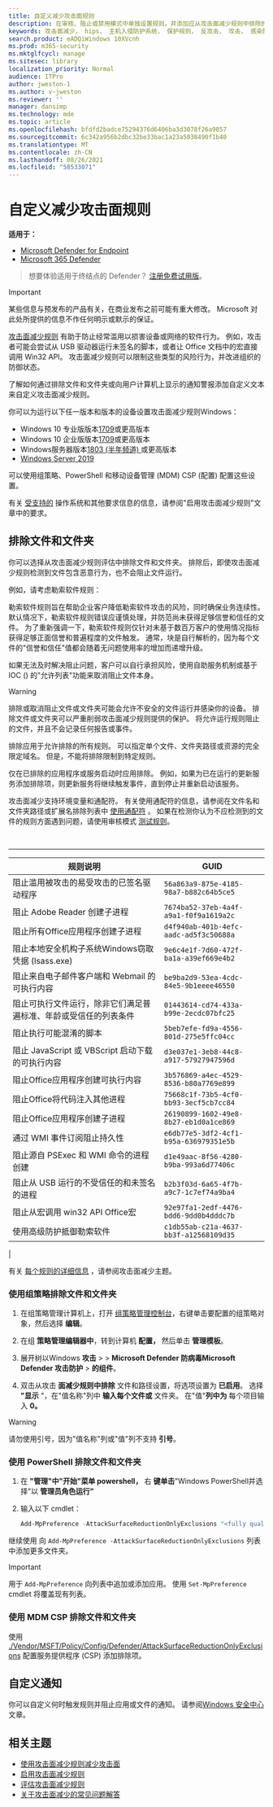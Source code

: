```yaml
---
title: 自定义减少攻击面规则
description: 在审核、阻止或禁用模式中单独设置规则，并添加应从攻击面减少规则中排除的文件和文件夹
keywords: 攻击面减少， hips， 主机入侵防护系统， 保护规则， 反攻击， 攻击， 感染防护， 自定义， 配置， 排除
search.product: eADQiWindows 10XVcnh
ms.prod: m365-security
ms.mktglfcycl: manage
ms.sitesec: library
localization_priority: Normal
audience: ITPro
author: jweston-1
ms.author: v-jweston
ms.reviewer: ''
manager: dansimp
ms.technology: mde
ms.topic: article
ms.openlocfilehash: bfdfd2badce75294376d6406ba3d3078f26a9857
ms.sourcegitcommit: 6c342a956b2dbc32be33bac1a23a5038490f1b40
ms.translationtype: MT
ms.contentlocale: zh-CN
ms.lasthandoff: 08/26/2021
ms.locfileid: "58533071"
---
```

# <a name="customize-attack-surface-reduction-rules"></a>自定义减少攻击面规则

**适用于：**

- [Microsoft Defender for Endpoint](https://go.microsoft.com/fwlink/p/?linkid=2154037)
- [Microsoft 365 Defender](https://go.microsoft.com/fwlink/?linkid=2118804)

> 想要体验适用于终结点的 Defender？ [注册免费试用版](https://signup.microsoft.com/create-account/signup?products=7f379fee-c4f9-4278-b0a1-e4c8c2fcdf7e&ru=https://aka.ms/MDEp2OpenTrial?ocid=docs-wdatp-assignaccess-abovefoldlink)。

> [!IMPORTANT]
> 某些信息与预发布的产品有关，在商业发布之前可能有重大修改。 Microsoft 对此处所提供的信息不作任何明示或默示的保证。

[攻击面减少规则](enable-attack-surface-reduction.md) 有助于防止经常滥用以损害设备或网络的软件行为。 例如，攻击者可能会尝试从 USB 驱动器运行未签名的脚本，或者让 Office 文档中的宏直接调用 Win32 API。 攻击面减少规则可以限制这些类型的风险行为，并改进组织的防御状态。

了解如何通过排除文件和文件夹或向用户计算机上[](#exclude-files-and-folders)显示的通知警报添加自定义文本[](#customize-the-notification)来自定义攻击面减少规则。

你可以为运行以下任一版本和版本的设备设置攻击面减少规则Windows：

- Windows 10 专业版版本[1709](/windows/whats-new/whats-new-windows-10-version-1709)或更高版本
- Windows 10 企业版版本[1709](/windows/whats-new/whats-new-windows-10-version-1709)或更高版本
- Windows服务器版本[1803 (半年频道) ](/windows-server/get-started/whats-new-in-windows-server-1803)或更高版本
- [Windows Server 2019](/windows-server/get-started-19/whats-new-19)

可以使用组策略、PowerShell 和移动设备管理 (MDM) CSP (配置) 配置这些设置。

有关 [受支持的](enable-attack-surface-reduction.md#requirements) 操作系统和其他要求信息的信息，请参阅"启用攻击面减少规则"文章中的要求。

## <a name="exclude-files-and-folders"></a>排除文件和文件夹

你可以选择从攻击面减少规则评估中排除文件和文件夹。 排除后，即使攻击面减少规则检测到文件包含恶意行为，也不会阻止文件运行。

例如，请考虑勒索软件规则：

勒索软件规则旨在帮助企业客户降低勒索软件攻击的风险，同时确保业务连续性。 默认情况下，勒索软件规则错误应谨慎处理，并防范尚未获得足够信誉和信任的文件。 为了重新强调一下，勒索软件规则仅针对未基于数百万客户的使用情况指标获得足够正面信誉和普遍程度的文件触发。 通常，块是自行解析的，因为每个文件的"信誉和信任"值都会随着无问题使用率的增加而递增升级。

如果无法及时解决阻止问题，客户可以自行承担风险，使用自助服务机制或基于IOC () 的"允许列表"功能来取消阻止文件本身。

> [!WARNING]
> 排除或取消阻止文件或文件夹可能会允许不安全的文件运行并感染你的设备。 排除文件或文件夹可以严重削弱攻击面减少规则提供的保护。 将允许运行规则阻止的文件，并且不会记录任何报告或事件。

排除应用于允许排除的所有规则。 可以指定单个文件、文件夹路径或资源的完全限定域名。 但是，不能将排除限制到特定规则。

仅在已排除的应用程序或服务启动时应用排除。 例如，如果为已在运行的更新服务添加排除项，则更新服务将继续触发事件，直到停止并重新启动该服务。

攻击面减少支持环境变量和通配符。 有关使用通配符的信息，请参阅在文件名和文件夹路径或扩展名排除列表中 [使用通配符](configure-extension-file-exclusions-microsoft-defender-antivirus.md#use-wildcards-in-the-file-name-and-folder-path-or-extension-exclusion-lists) 。
如果在检测你认为不应检测到的文件的规则方面遇到问题，请使用审核模式 [测试规则](evaluate-attack-surface-reduction.md)。

<br>

****

|规则说明|GUID|
|---|---|
|阻止滥用被攻击的易受攻击的已签名驱动程序|`56a863a9-875e-4185-98a7-b882c64b5ce5`|
|阻止 Adobe Reader 创建子进程|`7674ba52-37eb-4a4f-a9a1-f0f9a1619a2c`|
|阻止所有Office应用程序创建子进程|`d4f940ab-401b-4efc-aadc-ad5f3c50688a`|
|阻止本地安全机构子系统Windows窃取凭据 (lsass.exe) |`9e6c4e1f-7d60-472f-ba1a-a39ef669e4b2`|
|阻止来自电子邮件客户端和 Webmail 的可执行内容|`be9ba2d9-53ea-4cdc-84e5-9b1eeee46550`|
|阻止可执行文件运行，除非它们满足普遍标准、年龄或受信任的列表条件|`01443614-cd74-433a-b99e-2ecdc07bfc25`|
|阻止执行可能混淆的脚本|`5beb7efe-fd9a-4556-801d-275e5ffc04cc`|
|阻止 JavaScript 或 VBScript 启动下载的可执行内容|`d3e037e1-3eb8-44c8-a917-57927947596d`|
|阻止Office应用程序创建可执行内容|`3b576869-a4ec-4529-8536-b80a7769e899`|
|阻止Office将代码注入其他进程|`75668c1f-73b5-4cf0-bb93-3ecf5cb7cc84`|
|阻止Office应用程序创建子进程|`26190899-1602-49e8-8b27-eb1d0a1ce869`|
|通过 WMI 事件订阅阻止持久性|`e6db77e5-3df2-4cf1-b95a-636979351e5b`|
|阻止源自 PSExec 和 WMI 命令的进程创建|`d1e49aac-8f56-4280-b9ba-993a6d77406c`|
|阻止从 USB 运行的不受信任的和未签名的进程|`b2b3f03d-6a65-4f7b-a9c7-1c7ef74a9ba4`|
|阻止从宏调用 win32 API Office宏|`92e97fa1-2edf-4476-bdd6-9dd0b4dddc7b`|
|使用高级防护抵御勒索软件|`c1db55ab-c21a-4637-bb3f-a12568109d35`|
|

有关 [每个规则的详细信息](attack-surface-reduction.md) ，请参阅攻击面减少主题。

### <a name="use-group-policy-to-exclude-files-and-folders"></a>使用组策略排除文件和文件夹

1. 在组策略管理计算机上，打开 [组策略管理控制台](https://technet.microsoft.com/library/cc731212.aspx)，右键单击要配置的组策略对象，然后选择 **编辑**。

2. 在组 **策略管理编辑器中**，转到计算机 **配置，** 然后单击 **管理模板**。

3. 展开树以Windows **攻击** \>  \> **Microsoft Defender 防病毒Microsoft Defender 攻击防护** \> **的组件**。

4. 双击从攻击 **面减少规则中排除** 文件和路径设置，将选项设置为 **已启用**。 选择 **"显示** "，在"值名称"列中 **输入每个文件或** 文件夹。 在"值"**列中为** 每个项目输入 **0。**

> [!WARNING]
> 请勿使用引号，因为"值名称"列或"值"列不支持 **引号**。

### <a name="use-powershell-to-exclude-files-and-folders"></a>使用 PowerShell 排除文件和文件夹

1. 在 **"管理"中"开始"菜单 powershell，** 右 **键单击**"Windows PowerShell并选择"以 **管理员角色运行"**
2. 输入以下 cmdlet：

    ```PowerShell
    Add-MpPreference -AttackSurfaceReductionOnlyExclusions "<fully qualified path or resource>"
    ```

继续使用 向 `Add-MpPreference -AttackSurfaceReductionOnlyExclusions` 列表中添加更多文件夹。

> [!IMPORTANT]
> 用于 `Add-MpPreference` 向列表中追加或添加应用。 使用 `Set-MpPreference` cmdlet 将覆盖现有列表。

### <a name="use-mdm-csps-to-exclude-files-and-folders"></a>使用 MDM CSP 排除文件和文件夹

使用 [./Vendor/MSFT/Policy/Config/Defender/AttackSurfaceReductionOnlyExclusions](/windows/client-management/mdm/policy-csp-defender#defender-attacksurfacereductiononlyexclusions) 配置服务提供程序 (CSP) 添加排除项。

## <a name="customize-the-notification"></a>自定义通知

你可以自定义何时触发规则并阻止应用或文件的通知。 请参阅[Windows 安全中心](/windows/security/threat-protection/windows-defender-security-center/windows-defender-security-center#customize-notifications-from-the-windows-defender-security-center)文章。

## <a name="related-topics"></a>相关主题

- [使用攻击面减少规则减少攻击面](attack-surface-reduction.md)
- [启用攻击面减少规则](enable-attack-surface-reduction.md)
- [评估攻击面减少规则](evaluate-attack-surface-reduction.md)
- [关于攻击面减少的常见问题解答](attack-surface-reduction.md)
